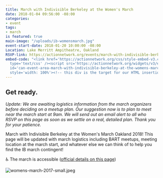 ```yaml
---
title: March with Indivisible Berkeley at the Women's March
date: 2018-01-04 09:56:00 -08:00
categories:
- event
tags:
- march
is featured: true
main-image: "/uploads/ib-womensmarch.jpg"
event-start-date: 2018-01-20 10:00:00 -08:00
Location: Lake Merritt Ampitheatre, Oakland
RSVP-link: https://actionnetwork.org/events/march-with-indivisible-berkeley-at-the-womens-march-in-oakland?source=direct_link&
embed-code: "<link href='https://actionnetwork.org/css/style-embed-v3.css' rel='stylesheet'
  type='text/css' /><script src='https://actionnetwork.org/widgets/v3/event/march-with-indivisible-berkeley-at-the-womens-march-in-oakland?format=js&source=widget'></script><div
  id='can-event-area-march-with-indivisible-berkeley-at-the-womens-march-in-oakland'
  style='width: 100%'><!-- this div is the target for our HTML insertion --></div>"
---
```


## Get ready.

_Update: We are awaiting logistics information from the march organizers before deciding on a meetup plan. Our suggestion now is to plan to meet near the march start at 9am. We will send out an email alert to all who RSVP on this page as soon as we settle on a real, detailed plan. Thank you for your patience._

March with Indivisible Berkeley at the Women's March Oakland 2018! This page will be updated with march logistics including BART meetups, meeting location at the march start, and whatever else we can think of to help you find the IB march contingent!

♿ The march is accessible ([official details on this page](https://womensmarchoakland.org/about-the-march/))

![womens-march-2017-small.jpeg](/uploads/womens-march-2017-small.jpeg)